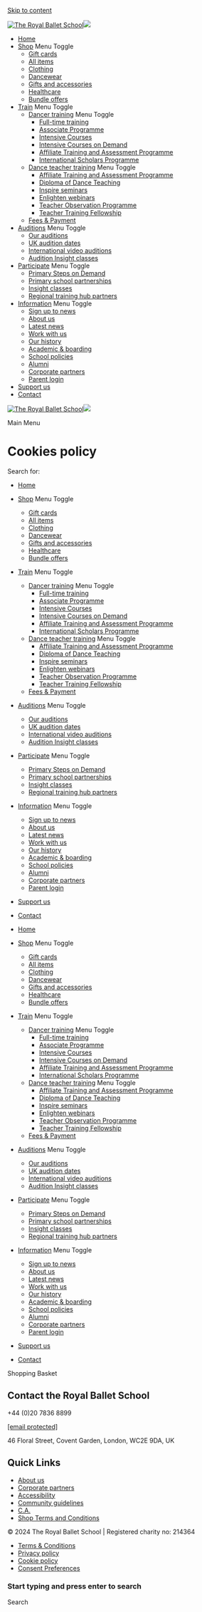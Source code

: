 [Skip to content](#content "Skip to content")

[![The Royal Ballet School](https://www.royalballetschool.org.uk/wp-content/uploads/2022/07/RBS-logo-main-large.svg)](https://www.royalballetschool.org.uk/)[![](https://www.royalballetschool.org.uk/wp-content/uploads/2016/04/header-logo-sticky-dark-grey-140x51.png)](https://www.royalballetschool.org.uk/)

* [Home](https://www.royalballetschool.org.uk/)
* [Shop](https://www.royalballetschool.org.uk/shop/landing-page/) Menu Toggle
    * [Gift cards](https://www.royalballetschool.org.uk/product/gift-card/)
    * [All items](https://www.royalballetschool.org.uk/shop/landing-page/)
    * [Clothing](https://www.royalballetschool.org.uk/product-category/clothing/)
    * [Dancewear](https://www.royalballetschool.org.uk/product-category/dancewear/)
    * [Gifts and accessories](https://www.royalballetschool.org.uk/product-category/gifts-accessories/)
    * [Healthcare](https://www.royalballetschool.org.uk/product-category/healthcare/)
    * [Bundle offers](https://www.royalballetschool.org.uk/product-category/offers/)
* [Train](https://www.royalballetschool.org.uk/train/) Menu Toggle
    * [Dancer training](https://www.royalballetschool.org.uk/train/dancer-training/) Menu Toggle
        * [Full-time training](https://www.royalballetschool.org.uk/train/dancer-training/full-time/)
        * [Associate Programme](https://www.royalballetschool.org.uk/train/dancer-training/associate-programme/)
        * [Intensive Courses](https://www.royalballetschool.org.uk/train/dancer-training/intensive-courses/)
        * [Intensive Courses on Demand](https://ondemand.royalballetschool.org.uk/)
        * [Affiliate Training and Assessment Programme](https://www.royalballetschool.org.uk/train/affiliate-training-and-assessment-programme-parent-information/)
        * [International Scholars Programme](https://www.royalballetschool.org.uk/train/dancer-training/international-scholars-programme/)
    * [Dance teacher training](https://www.royalballetschool.org.uk/train/dancer-training/dance-teacher-training/) Menu Toggle
        * [Affiliate Training and Assessment Programme](https://www.royalballetschool.org.uk/train/dancer-training/dance-teacher-training/affiliate-training-and-assessment-programme/)
        * [Diploma of Dance Teaching](https://www.royalballetschool.org.uk/train/dancer-training/dance-teacher-training/diploma-of-dance-teaching/)
        * [Inspire seminars](https://www.royalballetschool.org.uk/train/dancer-training/dance-teacher-training/inspire/)
        * [Enlighten webinars](https://www.royalballetschool.org.uk/train/dancer-training/dance-teacher-training/enlighten/)
        * [Teacher Observation Programme](https://www.royalballetschool.org.uk/train/dancer-training/dance-teacher-training/dance-teacher-observation-programme/)
        * [Teacher Training Fellowship](https://www.royalballetschool.org.uk/train/dancer-training/dance-teacher-training/teacher-training-fellowship/)
    * [Fees & Payment](https://www.royalballetschool.org.uk/information/fees/)
* [Auditions](https://www.royalballetschool.org.uk/train/apply/) Menu Toggle
    * [Our auditions](https://www.royalballetschool.org.uk/train/apply/)
    * [UK audition dates](https://www.royalballetschool.org.uk/train/apply/uk-auditions/)
    * [International video auditions](https://www.royalballetschool.org.uk/train/apply/international-auditions/)
    * [Audition Insight classes](https://www.royalballetschool.org.uk/participate/insight-days/audition-insight-day/)
* [Participate](https://www.royalballetschool.org.uk/participate/) Menu Toggle
    * [Primary Steps on Demand](https://ondemand.royalballetschool.org.uk/primary-steps/)
    * [Primary school partnerships](https://www.royalballetschool.org.uk/participate/primary-schools/)
    * [Insight classes](https://www.royalballetschool.org.uk/participate/insight-days/)
    * [Regional training hub partners](https://www.royalballetschool.org.uk/regional-training-hub-partners/)
* [Information](https://www.royalballetschool.org.uk/information/) Menu Toggle
    * [Sign up to news](https://www.royalballetschool.org.uk/information/e-news/)
    * [About us](https://www.royalballetschool.org.uk/discover/about-us/)
    * [Latest news](https://www.royalballetschool.org.uk/latest-news/)
    * [Work with us](https://www.royalballetschool.org.uk/information/work-with-us/)
    * [Our history](https://www.royalballetschool.org.uk/discover/history/)
    * [Academic & boarding](https://www.royalballetschool.org.uk/discover/academic-boarding/)
    * [School policies](https://www.royalballetschool.org.uk/discover/royal-ballet-school-policies/)
    * [Alumni](https://www.royalballetschool.org.uk/discover/alumni/)
    * [Corporate partners](https://www.royalballetschool.org.uk/our-corporate-partners/)
    * [Parent login](https://royalballetschool.isams.cloud/auth/Account/Login?ReturnUrl=%2Fauth%2Fconnect%2Fauthorize%2Fcallback%3Fclient_id%3DiSAMS.Portal.Parent%26redirect_uri%3Dhttps%253A%252F%252Froyalballet.parents.isams.cloud%252Fapi%252Fhomepage%26response_mode%3Dform_post%26response_type%3Dcode%2520id_token%2520token%26scope%3Dopenid%2520email%2520isamsidentity%2520profile%2520authapi%2520restapi%2520offline_access%26state%3DOpenIdConnect.AuthenticationProperties%253De4_aAHo4ZtjGLd5YdqCKBa4ZdbuGRW9XCWWqtv0o6hCDBkXSDSCKxXb92eU-2mN8NhXAHKUK06hLo3ObI1e04cIonOGucwlUg7mfBYTrORTeeD_7JVcnG2NuGlkYaS-sZKDgKPDqKH-ynSGtIqCE6HoSe054yWEgvvoSTABIsg4MA3TJ3QVQ-7jQLD1KF2sd1-FWLTlxMmRMNkqwgVrovQSmbSCAfRzSAJBG2EScd-2sz6OdDTTrN8VshI4-DNYrhq4W_tjYdE7Nww3l5hUGGg%26nonce%3D637502925190109582.MjU4ZWEzYTQtNTdjZS00MDQ1LWI0M2MtYWEwZjU1OGU2MjJjZTJjOWYwZDUtMGQ2Yi00ZTY1LWE1MjItN2YxZTIzZDkwYmQ0)
* [Support us](https://www.royalballetschool.org.uk/support/)
* [Contact](https://www.royalballetschool.org.uk/contact/)

[](#)

[](https://www.royalballetschool.org.uk/my-account/)

[](https://www.royalballetschool.org.uk/cart/)

[![The Royal Ballet School](https://www.royalballetschool.org.uk/wp-content/uploads/2022/07/RBS-logo-main-large.svg)](https://www.royalballetschool.org.uk/)[![](https://www.royalballetschool.org.uk/wp-content/uploads/2016/04/header-logo-sticky-dark-grey-140x51.png)](https://www.royalballetschool.org.uk/)

[](https://www.royalballetschool.org.uk/my-account/)

[](https://www.royalballetschool.org.uk/cart/)

Main Menu

Cookies policy
==============

Search for: 

* [Home](https://www.royalballetschool.org.uk/)
* [Shop](https://www.royalballetschool.org.uk/shop/landing-page/) Menu Toggle
    * [Gift cards](https://www.royalballetschool.org.uk/product/gift-card/)
    * [All items](https://www.royalballetschool.org.uk/shop/landing-page/)
    * [Clothing](https://www.royalballetschool.org.uk/product-category/clothing/)
    * [Dancewear](https://www.royalballetschool.org.uk/product-category/dancewear/)
    * [Gifts and accessories](https://www.royalballetschool.org.uk/product-category/gifts-accessories/)
    * [Healthcare](https://www.royalballetschool.org.uk/product-category/healthcare/)
    * [Bundle offers](https://www.royalballetschool.org.uk/product-category/offers/)
* [Train](https://www.royalballetschool.org.uk/train/) Menu Toggle
    * [Dancer training](https://www.royalballetschool.org.uk/train/dancer-training/) Menu Toggle
        * [Full-time training](https://www.royalballetschool.org.uk/train/dancer-training/full-time/)
        * [Associate Programme](https://www.royalballetschool.org.uk/train/dancer-training/associate-programme/)
        * [Intensive Courses](https://www.royalballetschool.org.uk/train/dancer-training/intensive-courses/)
        * [Intensive Courses on Demand](https://ondemand.royalballetschool.org.uk/)
        * [Affiliate Training and Assessment Programme](https://www.royalballetschool.org.uk/train/affiliate-training-and-assessment-programme-parent-information/)
        * [International Scholars Programme](https://www.royalballetschool.org.uk/train/dancer-training/international-scholars-programme/)
    * [Dance teacher training](https://www.royalballetschool.org.uk/train/dancer-training/dance-teacher-training/) Menu Toggle
        * [Affiliate Training and Assessment Programme](https://www.royalballetschool.org.uk/train/dancer-training/dance-teacher-training/affiliate-training-and-assessment-programme/)
        * [Diploma of Dance Teaching](https://www.royalballetschool.org.uk/train/dancer-training/dance-teacher-training/diploma-of-dance-teaching/)
        * [Inspire seminars](https://www.royalballetschool.org.uk/train/dancer-training/dance-teacher-training/inspire/)
        * [Enlighten webinars](https://www.royalballetschool.org.uk/train/dancer-training/dance-teacher-training/enlighten/)
        * [Teacher Observation Programme](https://www.royalballetschool.org.uk/train/dancer-training/dance-teacher-training/dance-teacher-observation-programme/)
        * [Teacher Training Fellowship](https://www.royalballetschool.org.uk/train/dancer-training/dance-teacher-training/teacher-training-fellowship/)
    * [Fees & Payment](https://www.royalballetschool.org.uk/information/fees/)
* [Auditions](https://www.royalballetschool.org.uk/train/apply/) Menu Toggle
    * [Our auditions](https://www.royalballetschool.org.uk/train/apply/)
    * [UK audition dates](https://www.royalballetschool.org.uk/train/apply/uk-auditions/)
    * [International video auditions](https://www.royalballetschool.org.uk/train/apply/international-auditions/)
    * [Audition Insight classes](https://www.royalballetschool.org.uk/participate/insight-days/audition-insight-day/)
* [Participate](https://www.royalballetschool.org.uk/participate/) Menu Toggle
    * [Primary Steps on Demand](https://ondemand.royalballetschool.org.uk/primary-steps/)
    * [Primary school partnerships](https://www.royalballetschool.org.uk/participate/primary-schools/)
    * [Insight classes](https://www.royalballetschool.org.uk/participate/insight-days/)
    * [Regional training hub partners](https://www.royalballetschool.org.uk/regional-training-hub-partners/)
* [Information](https://www.royalballetschool.org.uk/information/) Menu Toggle
    * [Sign up to news](https://www.royalballetschool.org.uk/information/e-news/)
    * [About us](https://www.royalballetschool.org.uk/discover/about-us/)
    * [Latest news](https://www.royalballetschool.org.uk/latest-news/)
    * [Work with us](https://www.royalballetschool.org.uk/information/work-with-us/)
    * [Our history](https://www.royalballetschool.org.uk/discover/history/)
    * [Academic & boarding](https://www.royalballetschool.org.uk/discover/academic-boarding/)
    * [School policies](https://www.royalballetschool.org.uk/discover/royal-ballet-school-policies/)
    * [Alumni](https://www.royalballetschool.org.uk/discover/alumni/)
    * [Corporate partners](https://www.royalballetschool.org.uk/our-corporate-partners/)
    * [Parent login](https://royalballetschool.isams.cloud/auth/Account/Login?ReturnUrl=%2Fauth%2Fconnect%2Fauthorize%2Fcallback%3Fclient_id%3DiSAMS.Portal.Parent%26redirect_uri%3Dhttps%253A%252F%252Froyalballet.parents.isams.cloud%252Fapi%252Fhomepage%26response_mode%3Dform_post%26response_type%3Dcode%2520id_token%2520token%26scope%3Dopenid%2520email%2520isamsidentity%2520profile%2520authapi%2520restapi%2520offline_access%26state%3DOpenIdConnect.AuthenticationProperties%253De4_aAHo4ZtjGLd5YdqCKBa4ZdbuGRW9XCWWqtv0o6hCDBkXSDSCKxXb92eU-2mN8NhXAHKUK06hLo3ObI1e04cIonOGucwlUg7mfBYTrORTeeD_7JVcnG2NuGlkYaS-sZKDgKPDqKH-ynSGtIqCE6HoSe054yWEgvvoSTABIsg4MA3TJ3QVQ-7jQLD1KF2sd1-FWLTlxMmRMNkqwgVrovQSmbSCAfRzSAJBG2EScd-2sz6OdDTTrN8VshI4-DNYrhq4W_tjYdE7Nww3l5hUGGg%26nonce%3D637502925190109582.MjU4ZWEzYTQtNTdjZS00MDQ1LWI0M2MtYWEwZjU1OGU2MjJjZTJjOWYwZDUtMGQ2Yi00ZTY1LWE1MjItN2YxZTIzZDkwYmQ0)
* [Support us](https://www.royalballetschool.org.uk/support/)
* [Contact](https://www.royalballetschool.org.uk/contact/)

* [Home](https://www.royalballetschool.org.uk/)
* [Shop](https://www.royalballetschool.org.uk/shop/landing-page/) Menu Toggle
    * [Gift cards](https://www.royalballetschool.org.uk/product/gift-card/)
    * [All items](https://www.royalballetschool.org.uk/shop/landing-page/)
    * [Clothing](https://www.royalballetschool.org.uk/product-category/clothing/)
    * [Dancewear](https://www.royalballetschool.org.uk/product-category/dancewear/)
    * [Gifts and accessories](https://www.royalballetschool.org.uk/product-category/gifts-accessories/)
    * [Healthcare](https://www.royalballetschool.org.uk/product-category/healthcare/)
    * [Bundle offers](https://www.royalballetschool.org.uk/product-category/offers/)
* [Train](https://www.royalballetschool.org.uk/train/) Menu Toggle
    * [Dancer training](https://www.royalballetschool.org.uk/train/dancer-training/) Menu Toggle
        * [Full-time training](https://www.royalballetschool.org.uk/train/dancer-training/full-time/)
        * [Associate Programme](https://www.royalballetschool.org.uk/train/dancer-training/associate-programme/)
        * [Intensive Courses](https://www.royalballetschool.org.uk/train/dancer-training/intensive-courses/)
        * [Intensive Courses on Demand](https://ondemand.royalballetschool.org.uk/)
        * [Affiliate Training and Assessment Programme](https://www.royalballetschool.org.uk/train/affiliate-training-and-assessment-programme-parent-information/)
        * [International Scholars Programme](https://www.royalballetschool.org.uk/train/dancer-training/international-scholars-programme/)
    * [Dance teacher training](https://www.royalballetschool.org.uk/train/dancer-training/dance-teacher-training/) Menu Toggle
        * [Affiliate Training and Assessment Programme](https://www.royalballetschool.org.uk/train/dancer-training/dance-teacher-training/affiliate-training-and-assessment-programme/)
        * [Diploma of Dance Teaching](https://www.royalballetschool.org.uk/train/dancer-training/dance-teacher-training/diploma-of-dance-teaching/)
        * [Inspire seminars](https://www.royalballetschool.org.uk/train/dancer-training/dance-teacher-training/inspire/)
        * [Enlighten webinars](https://www.royalballetschool.org.uk/train/dancer-training/dance-teacher-training/enlighten/)
        * [Teacher Observation Programme](https://www.royalballetschool.org.uk/train/dancer-training/dance-teacher-training/dance-teacher-observation-programme/)
        * [Teacher Training Fellowship](https://www.royalballetschool.org.uk/train/dancer-training/dance-teacher-training/teacher-training-fellowship/)
    * [Fees & Payment](https://www.royalballetschool.org.uk/information/fees/)
* [Auditions](https://www.royalballetschool.org.uk/train/apply/) Menu Toggle
    * [Our auditions](https://www.royalballetschool.org.uk/train/apply/)
    * [UK audition dates](https://www.royalballetschool.org.uk/train/apply/uk-auditions/)
    * [International video auditions](https://www.royalballetschool.org.uk/train/apply/international-auditions/)
    * [Audition Insight classes](https://www.royalballetschool.org.uk/participate/insight-days/audition-insight-day/)
* [Participate](https://www.royalballetschool.org.uk/participate/) Menu Toggle
    * [Primary Steps on Demand](https://ondemand.royalballetschool.org.uk/primary-steps/)
    * [Primary school partnerships](https://www.royalballetschool.org.uk/participate/primary-schools/)
    * [Insight classes](https://www.royalballetschool.org.uk/participate/insight-days/)
    * [Regional training hub partners](https://www.royalballetschool.org.uk/regional-training-hub-partners/)
* [Information](https://www.royalballetschool.org.uk/information/) Menu Toggle
    * [Sign up to news](https://www.royalballetschool.org.uk/information/e-news/)
    * [About us](https://www.royalballetschool.org.uk/discover/about-us/)
    * [Latest news](https://www.royalballetschool.org.uk/latest-news/)
    * [Work with us](https://www.royalballetschool.org.uk/information/work-with-us/)
    * [Our history](https://www.royalballetschool.org.uk/discover/history/)
    * [Academic & boarding](https://www.royalballetschool.org.uk/discover/academic-boarding/)
    * [School policies](https://www.royalballetschool.org.uk/discover/royal-ballet-school-policies/)
    * [Alumni](https://www.royalballetschool.org.uk/discover/alumni/)
    * [Corporate partners](https://www.royalballetschool.org.uk/our-corporate-partners/)
    * [Parent login](https://royalballetschool.isams.cloud/auth/Account/Login?ReturnUrl=%2Fauth%2Fconnect%2Fauthorize%2Fcallback%3Fclient_id%3DiSAMS.Portal.Parent%26redirect_uri%3Dhttps%253A%252F%252Froyalballet.parents.isams.cloud%252Fapi%252Fhomepage%26response_mode%3Dform_post%26response_type%3Dcode%2520id_token%2520token%26scope%3Dopenid%2520email%2520isamsidentity%2520profile%2520authapi%2520restapi%2520offline_access%26state%3DOpenIdConnect.AuthenticationProperties%253De4_aAHo4ZtjGLd5YdqCKBa4ZdbuGRW9XCWWqtv0o6hCDBkXSDSCKxXb92eU-2mN8NhXAHKUK06hLo3ObI1e04cIonOGucwlUg7mfBYTrORTeeD_7JVcnG2NuGlkYaS-sZKDgKPDqKH-ynSGtIqCE6HoSe054yWEgvvoSTABIsg4MA3TJ3QVQ-7jQLD1KF2sd1-FWLTlxMmRMNkqwgVrovQSmbSCAfRzSAJBG2EScd-2sz6OdDTTrN8VshI4-DNYrhq4W_tjYdE7Nww3l5hUGGg%26nonce%3D637502925190109582.MjU4ZWEzYTQtNTdjZS00MDQ1LWI0M2MtYWEwZjU1OGU2MjJjZTJjOWYwZDUtMGQ2Yi00ZTY1LWE1MjItN2YxZTIzZDkwYmQ0)
* [Support us](https://www.royalballetschool.org.uk/support/)
* [Contact](https://www.royalballetschool.org.uk/contact/)

Shopping Basket

Contact the Royal Ballet School
-------------------------------

+44 (0)20 7836 8899

[\[email protected\]](https://www.royalballetschool.org.uk/cdn-cgi/l/email-protection)

46 Floral Street, Covent Garden, London, WC2E 9DA, UK

Quick Links
-----------

* [About us](https://www.royalballetschool.org.uk/discover/about-us/)
* [Corporate partners](https://www.royalballetschool.org.uk/our-corporate-partners/)
* [Accessibility](https://www.royalballetschool.org.uk/information/accessibility/)
* [Community guidelines](https://www.royalballetschool.org.uk/discover/about-us/community-guidelines/)
* [C.A.](https://www.royalballetschool.org.uk/wp-content/uploads/The%20Royal%20Ballet%20School%20HTTPS%20Inspection%20Certificate%20Authority%202024.crt)
* [Shop Terms and Conditions](https://www.royalballetschool.org.uk/information/shop-terms-and-conditions/)

[](https://www.facebook.com/royal.ballet.school/)[](https://www.twitter.com/RoyalBalletSch)[](https://www.instagram.com/royalballetschool/)[](https://www.youtube.com/channel/UCdZfbbnQPy43SQtkykBCBVg)[](https://www.flickr.com/photos/royalballetschool/)[](https://www.tiktok.com/@royalballetsch)[](https://www.linkedin.com/company/the-royal-ballet-school/)

© 2024 The Royal Ballet School | Registered charity no: 214364

* [Terms & Conditions](https://www.royalballetschool.org.uk/information/terms-and-conditions/)
* [Privacy policy](https://www.royalballetschool.org.uk/privacy/)
* [Cookie policy](https://www.royalballetschool.org.uk/cookie-policy/)
* [Consent Preferences](#)

### Start typing and press enter to search

Search